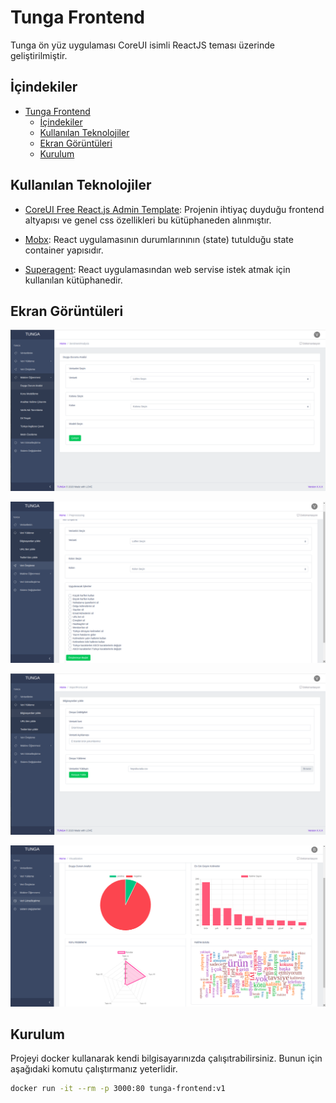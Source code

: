 
# Tunga Frontend
Tunga ön yüz uygulaması CoreUI isimli ReactJS teması üzerinde geliştirilmiştir. 

## İçindekiler

- [Tunga Frontend](#tunga-frontend)
  - [İçindekiler](#i̇çindekiler)
  - [Kullanılan Teknolojiler](#kullanılan-teknolojiler)
  - [Ekran Görüntüleri](#ekran-görüntüleri)
  - [Kurulum](#kurulum)

## Kullanılan Teknolojiler

* [CoreUI Free React.js Admin Template](https://github.com/coreui/coreui-free-react-admin-template): Projenin ihtiyaç duyduğu frontend altyapısı ve genel css özellikleri bu kütüphaneden alınmıştır.

* [Mobx](https://mobx.js.org): React uygulamasının durumlarınının (state) tutulduğu state container yapısıdır.


* [Superagent](https://visionmedia.github.io/superagent/): React uygulamasından web servise istek atmak için kullanılan kütüphanedir.

## Ekran Görüntüleri
<div align="center">
<img src="../images/ss/ss1.png" ></img>

<img src="../images/ss/ss2.png"></img>

<img src="../images/ss/ss3.png"></img>

<img src="../images/ss/ss4.png"></img>
</div>

## Kurulum

Projeyi docker kullanarak kendi bilgisayarınızda çalışıtrabilirsiniz. Bunun için aşağıdaki komutu çalıştırmanız yeterlidir.

```bash
docker run -it --rm -p 3000:80 tunga-frontend:v1
```
